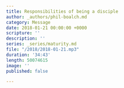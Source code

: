 ```yaml
---
title: Responsibilities of being a disciple
author: _authors/phil-boalch.md
category: Message
date: 2018-01-21 00:00:00 +0000
scripture: ''
description: ''
series: _series/maturity.md
file: "/2018/2018-01-21.mp3"
duration: '34:43'
length: 50074615
image: ''
published: false

---
```

